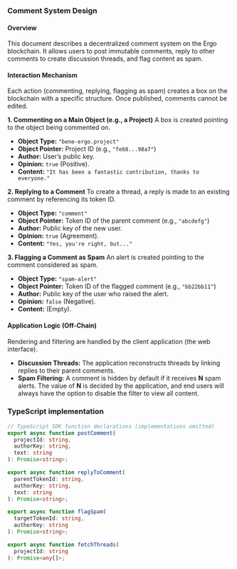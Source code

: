 ### **Comment System Design**

#### **Overview**

This document describes a decentralized comment system on the Ergo blockchain. It allows users to post immutable comments, reply to other comments to create discussion threads, and flag content as spam.

#### **Interaction Mechanism**

Each action (commenting, replying, flagging as spam) creates a box on the blockchain with a specific structure. Once published, comments cannot be edited.

**1. Commenting on a Main Object (e.g., a Project)**
A box is created pointing to the object being commented on.

* **Object Type:** `"bene-ergo.project"`
* **Object Pointer:** Project ID (e.g., `"fe68...98a7"`)
* **Author:** User’s public key.
* **Opinion:** `true` (Positive).
* **Content:** `"It has been a fantastic contribution, thanks to everyone."`

**2. Replying to a Comment**
To create a thread, a reply is made to an existing comment by referencing its token ID.

* **Object Type:** `"comment"`
* **Object Pointer:** Token ID of the parent comment (e.g., `"abcdefg"`)
* **Author:** Public key of the new user.
* **Opinion:** `true` (Agreement).
* **Content:** `"Yes, you're right, but..."`

**3. Flagging a Comment as Spam**
An alert is created pointing to the comment considered as spam.

* **Object Type:** `"spam-alert"`
* **Object Pointer:** Token ID of the flagged comment (e.g., `"bb22bb11"`)
* **Author:** Public key of the user who raised the alert.
* **Opinion:** `false` (Negative).
* **Content:** (Empty).

#### **Application Logic (Off-Chain)**

Rendering and filtering are handled by the client application (the web interface).

* **Discussion Threads:** The application reconstructs threads by linking replies to their parent comments.
* **Spam Filtering:** A comment is hidden by default if it receives **N** spam alerts. The value of **N** is decided by the application, and end users will always have the option to disable the filter to view all content.


### TypeScript implementation


```typescript
// TypeScript SDK function declarations (implementations omitted)
export async function postComment(
  projectId: string,
  authorKey: string,
  text: string
): Promise<string>;

export async function replyToComment(
  parentTokenId: string,
  authorKey: string,
  text: string
): Promise<string>;

export async function flagSpam(
  targetTokenId: string,
  authorKey: string
): Promise<string>;

export async function fetchThreads(
  projectId: string
): Promise<any[]>;
```
